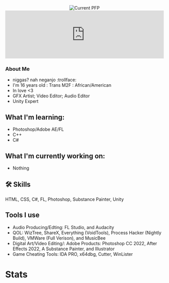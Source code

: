 
<div align="center">
  <img src="https://avatars.githubusercontent.com/u/106857740?v=4" alt="Current PFP"/>
</div>

<div align="center">
 <iframe  src="https://open.spotify.com/embed/track/5qdVJzoV8FCmgWKMgk0eTO?utm_source=generator" width="100%" height="152" frameBorder="0" allowfullscreen="" allow="autoplay; clipboard-write; encrypted-media; fullscreen; picture-in-picture" loading="lazy"></iframe>
</div>


###  About Me
* niggas? nah neganjo :trollface:
* I'm 16 years old : Trans M2F : African/American
* In love <3
* GFX Artist; Video Editor; Audio Editor 
* Unity Expert

## What I'm learning:

* Photoshop/Adobe AE/FL
* C++
* C#

## What I'm currently working on:

* Nothing

## 🛠 Skills
HTML, CSS, C#, FL, Photoshop, Substance Painter, Unity

## Tools I use

* Audio Producing/Edting: FL Studio, and Audacity
* QOL: WizTree, ShareX, Everything (VoidTools), Process Hacker (Nightly Build), VMWare (Full Verison), and MusicBee
* Digital Art/Video Editing/: Adobe Products: Photoshop CC 2022,  After Effects 2022, A Substance Painter, and Illustrator
* Game Cheating Tools: IDA PRO, x64dbg, Cutter, WinLister
# Stats 
